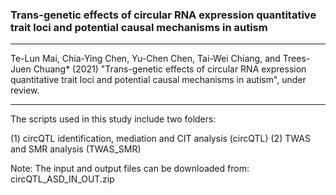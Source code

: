 ### Trans-genetic effects of circular RNA expression quantitative trait loci and potential causal mechanisms in autism

---

Te-Lun Mai, Chia-Ying Chen, Yu-Chen Chen, Tai-Wei Chiang, and Trees-Juen Chuang* (2021) "Trans-genetic effects of circular RNA expression quantitative trait loci and potential causal mechanisms in autism", under review.

---

The scripts used in this study include two folders:

(1) circQTL identification, mediation and CIT analysis (circQTL)
(2) TWAS and SMR analysis (TWAS_SMR)

Note: The input and output files can be downloaded from:
circQTL_ASD_IN_OUT.zip
